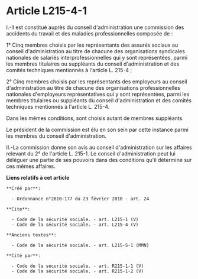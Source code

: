 # Article L215-4-1

I.-Il est constitué auprès du conseil d'administration une commission des accidents du travail et des maladies
professionnelles composée de : 

1° Cinq membres choisis par les représentants des assurés sociaux au conseil d'administration au titre de chacune des
organisations syndicales nationales de salariés interprofessionnelles qui y sont représentées, parmi les membres titulaires
ou suppléants du conseil d'administration et des comités techniques mentionnés à l'article L. 215-4 ; 

2° Cinq membres choisis par les représentants des employeurs au conseil d'administration au titre de chacune des
organisations professionnelles nationales d'employeurs représentatives qui y sont représentées, parmi les membres titulaires
ou suppléants du conseil d'administration et des comités techniques mentionnés à l'article L. 215-4. 

Dans les mêmes conditions, sont choisis autant de membres suppléants. 

Le président de la commission est élu en son sein par cette instance parmi les membres du conseil d'administration. 

II.-La commission donne son avis au conseil d'administration sur les affaires relevant du 2° de l'article L. 215-1. Le
conseil d'administration peut lui déléguer une partie de ses pouvoirs dans des conditions qu'il détermine sur ces mêmes
affaires.

**Liens relatifs à cet article**

	**Créé par**:

	  - Ordonnance n°2010-177 du 23 février 2010 - art. 24

	**Cite**:

	  - Code de la sécurité sociale. - art. L215-1 (V)
	  - Code de la sécurité sociale. - art. L215-4 (V)

	**Anciens textes**:

	  - Code de la sécurité sociale. - art. L215-5-1 (MMN)

	**Cité par**:

	  - Code de la sécurité sociale. - art. R215-1-1 (V)
	  - Code de la sécurité sociale. - art. R215-1-2 (V)
